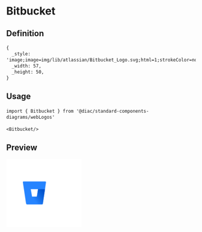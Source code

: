 # Bitbucket

## Definition

```
{
  _style: 'image;image=img/lib/atlassian/Bitbucket_Logo.svg;html=1;strokeColor=none;',
  _width: 57,
  _height: 50,
}
```

## Usage

```
import { Bitbucket } from '@diac/standard-components-diagrams/webLogos'

<Bitbucket/>
```

## Preview

<img src="./bitbucket.png" width="200"/>

